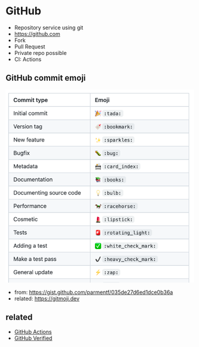 # GitHub
* Repository service using git
* https://github.com
* Fork
* Pull Request
* Private repo possible
* CI: Actions

## GitHub commit emoji
<img src="images/gitmoji.png" alt="gitmoji" class="img">

* from: https://gist.github.com/parmentf/035de27d6ed1dce0b36a
* related: https://gitmoji.dev

## related
* [GitHub Actions](/mib/github/actions)
* [GitHub Verified](/mib/github/verified)
